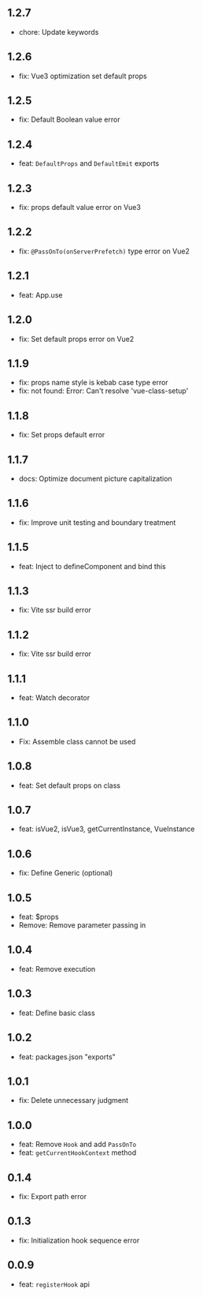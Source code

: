 ## 1.2.7

-   chore: Update keywords

## 1.2.6

-   fix: Vue3 optimization set default props

## 1.2.5

-   fix: Default Boolean value error

## 1.2.4

-   feat: `DefaultProps` and `DefaultEmit` exports

## 1.2.3

-   fix: props default value error on Vue3

## 1.2.2

-   fix: `@PassOnTo(onServerPrefetch)` type error on Vue2

## 1.2.1

-   feat: App.use

## 1.2.0

-   fix: Set default props error on Vue2

## 1.1.9

-   fix: props name style is kebab case type error
-   fix: not found: Error: Can't resolve 'vue-class-setup'

## 1.1.8

-   fix: Set props default error

## 1.1.7

-   docs: Optimize document picture capitalization

## 1.1.6

-   fix: Improve unit testing and boundary treatment

## 1.1.5

-   feat: Inject to defineComponent and bind this

## 1.1.3

-   fix: Vite ssr build error

## 1.1.2

-   fix: Vite ssr build error

## 1.1.1

-   feat: Watch decorator

## 1.1.0

-   Fix: Assemble class cannot be used

## 1.0.8

-   feat: Set default props on class

## 1.0.7

-   feat: isVue2, isVue3, getCurrentInstance, VueInstance

## 1.0.6

-   fix: Define Generic (optional)

## 1.0.5

-   feat: $props
-   Remove: Remove parameter passing in

## 1.0.4

-   feat: Remove execution

## 1.0.3

-   feat: Define basic class

## 1.0.2

-   feat: packages.json "exports"

## 1.0.1

-   fix: Delete unnecessary judgment

## 1.0.0

-   feat: Remove `Hook` and add `PassOnTo`
-   feat: `getCurrentHookContext` method

## 0.1.4

-   fix: Export path error

## 0.1.3

-   fix: Initialization hook sequence error

## 0.0.9

-   feat: `registerHook` api
